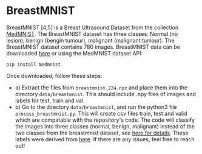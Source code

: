 # BreastMNIST
BreastMNIST [4,5] is a Breast Ultrasound Dataset from the collection [MedMNIST](https://medmnist.com/). The BreastMNIST dataset has three classes: Normal (no lesion), benign (bengin tumour), malignant (malignant tumour). The BreastMNIST dataset contains 780 images. BreastMNIST data can be downloaded [here](https://zenodo.org/records/10519652) or using the MedMNIST dataset API: 
```
pip install medmnist
```
Once downloaded, follow these steps:
- a) Extract the files from `breastmnist_224.npz` and place them into the directory `data/breastmnist`. This should include .npy files of images and labels for test, train and val.
- b) Go to the directory `data/breastmnist`, and run the python3 file `process_breastmnist.py`. This will create csv files train, test and valid which are compatable with the repository's code.
The code will classify the images into three classes (normal, benign, malignant) instead of the two classes from the breastmnist dataset, see [here for details](https://medmnist.com/). These labels were derived from [here](https://www.kaggle.com/datasets/aryashah2k/breast-ultrasound-images-dataset/data). If there are any issues, feel free to reach out!
